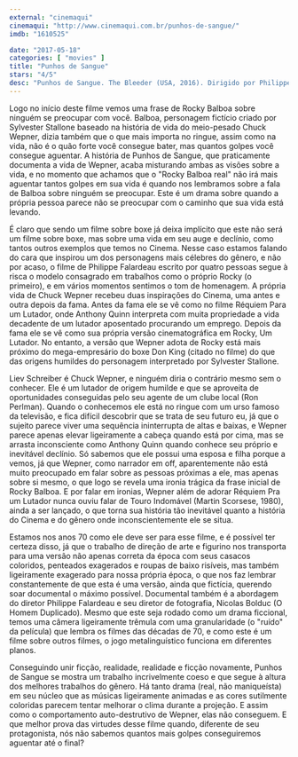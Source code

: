 ```yaml
---
external: "cinemaqui"
cinemaqui: "http://www.cinemaqui.com.br/punhos-de-sangue/"
imdb: "1610525"

date: "2017-05-18"
categories: [ "movies" ]
title: "Punhos de Sangue"
stars: "4/5"
desc: "Punhos de Sangue. The Bleeder (USA, 2016). Dirigido por Philippe Falardeau. Escrito por Jeff Feuerzeig, Jerry Stahl, Michael Cristofer, Liev Schreiber. Com Elisabeth Moss (Phyliss), Naomi Watts (Linda), Ron Perlman (Al Braverman), Liev Schreiber (Chuck Wepner), Pooch Hall (Muhammad Ali), Jim Gaffigan (John), Jason Jones, Morgan Spector (Stallone), Zina Wilde (Roberta). Crítica escrita para o site CinemAqui."
---
```

Logo no início deste filme vemos uma frase de Rocky Balboa sobre ninguém se preocupar com você. Balboa, personagem fictício criado por Sylvester Stallone baseado na história de vida do meio-pesado Chuck Wepner, dizia também que o que mais importa no ringue, assim como na vida, não é o quão forte você consegue bater, mas quantos golpes você consegue aguentar. A história de Punhos de Sangue, que praticamente documenta a vida de Wepner, acaba misturando ambas as visões sobre a vida, e no momento que achamos que o "Rocky Balboa real" não irá mais aguentar tantos golpes em sua vida é quando nos lembramos sobre a fala de Balboa sobre ninguém se preocupar. Este é um drama sobre quando a própria pessoa parece não se preocupar com o caminho que sua vida está levando.

É claro que sendo um filme sobre boxe já deixa implícito que este não será um filme sobre boxe, mas sobre uma vida em seu auge e declínio, como tantos outros exemplos que temos no Cinema. Nesse caso estamos falando do cara que inspirou um dos personagens mais célebres do gênero, e não por acaso, o filme de Philippe Falardeau escrito por quatro pessoas segue à risca o modelo consagrado em trabalhos como o próprio Rocky (o primeiro), e em vários momentos sentimos o tom de homenagem. A própria vida de Chuck Wepner recebeu duas inspirações do Cinema, uma antes e outra depois da fama. Antes da fama ele se vê como no filme Réquiem Para um Lutador, onde Anthony Quinn interpreta com muita propriedade a vida decadente de um lutador aposentado procurando um emprego. Depois da fama ele se vê como sua própria versão cinematográfica em Rocky, Um Lutador. No entanto, a versão que Wepner adota de Rocky está mais próximo do mega-empresário do boxe Don King (citado no filme) do que das origens humildes do personagem interpretado por Sylvester Stallone.

Liev Schreiber é Chuck Wepner, e ninguém diria o contrário mesmo sem o conhecer. Ele é um lutador de origem humilde e que se aproveita de oportunidades conseguidas pelo seu agente de um clube local (Ron Perlman). Quando o conhecemos ele está no ringue com um urso famoso da televisão, e fica difícil descobrir que se trata de seu futuro eu, já que o sujeito parece viver uma sequência ininterrupta de altas e baixas, e Wepner parece apenas elevar ligeiramente a cabeça quando está por cima, mas se arrasta inconsciente como Anthony Quinn quando conhece seu próprio e inevitável declínio. Só sabemos que ele possui uma esposa e filha porque a vemos, já que Wepner, como narrador em off, aparentemente não está muito preocupado em falar sobre as pessoas próximas a ele, mas apenas sobre si mesmo, o que logo se revela uma ironia trágica da frase inicial de Rocky Balboa. E por falar em ironias, Wepner além de adorar Réquiem Pra um Lutador nunca ouviu falar de Touro Indomável (Martin Scorsese, 1980), ainda a ser lançado, o que torna sua história tão inevitável quanto a história do Cinema e do gênero onde inconscientemente ele se situa.

Estamos nos anos 70 como ele deve ser para esse filme, e é possível ter certeza disso, já que o trabalho de direção de arte e figurino nos transporta para uma versão não apenas correta da época com seus casacos coloridos, penteados exagerados e roupas de baixo risíveis, mas também ligeiramente exagerado para nossa própria época, o que nos faz lembrar constantemente de que esta é uma versão, ainda que fictícia, querendo soar documental o máximo possível. Documental também é a abordagem do diretor Philippe Falardeau e seu diretor de fotografia, Nicolas Bolduc (O Homem Duplicado). Mesmo que este seja rodado como um drama ficcional, temos uma câmera ligeiramente trêmula com uma granularidade (o "ruído" da película) que lembra os filmes das décadas de 70, e como este é um filme sobre outros filmes, o jogo metalinguístico funciona em diferentes planos.

Conseguindo unir ficção, realidade, realidade e ficção novamente, Punhos de Sangue se mostra um trabalho incrivelmente coeso e que segue à altura dos melhores trabalhos do gênero. Há tanto drama (real, não maniqueísta) em seu núcleo que as músicas ligeiramente animadas e as cores sutilmente coloridas parecem tentar melhorar o clima durante a projeção. E assim como o comportamento auto-destrutivo de Wepner, elas não conseguem. E que melhor prova das virtudes desse filme quando, diferente de seu protagonista, nós não sabemos quantos mais golpes conseguiremos aguentar até o final?
